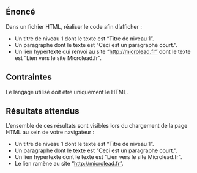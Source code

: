 ## Énoncé

Dans un fichier HTML, réaliser le code afin d’afficher :

- Un titre de niveau 1 dont le texte est “Titre de niveau 1”.
- Un paragraphe dont le texte est “Ceci est un paragraphe court.”.
- Un lien hypertexte qui renvoi au site “http://microlead.fr” dont le texte est “Lien vers le site Microlead.fr”.

## Contraintes

Le langage utilisé doit être uniquement le HTML.

## Résultats attendus

L’ensemble de ces résultats sont visibles lors du chargement de la page HTML au sein de votre navigateur :

- Un titre de niveau 1 dont le texte est “Titre de niveau 1”.
- Un paragraphe dont le texte est “Ceci est un paragraphe court.”.
- Un lien hypertexte dont le texte est “Lien vers le site Microlead.fr”.
- Le lien ramène au site “http://microlead.fr”.